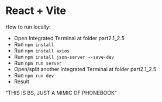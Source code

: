 # React + Vite

How to run locally: 
- Open Integrated Terminal at folder part2.1_2.5
- Run  `npm install`
- Run  `npm install axios`
- Run  `npm install json-server --save-dev`
- Run `npm run server`
- Open/split another Integrated Terminal at folder part2.1_2.5
- Run `npm run dev`
- Result

"THIS IS BS, JUST A MIMIC OF PHONEBOOK"